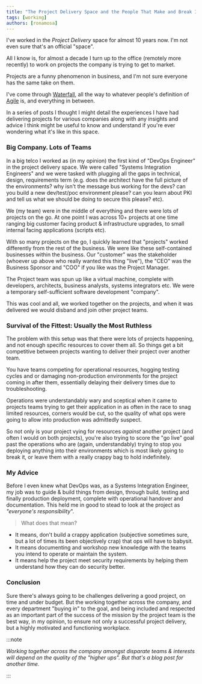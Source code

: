 ```yaml
---
title: "The Project Delivery Space and the People That Make and Break It - Pt. 1"
tags: [working]
authors: [ronamosa]
---
```


I've worked in the _Project Delivery_ space for almost 10 years now. I'm not even sure that's an official "space".

All I know is, for almost a decade I turn up to the office (remotely more recently) to work on projects the company is trying to get to market.

Projects are a funny phenomenon in business, and I'm not sure everyone has the same take on them.

<!--truncate-->

I've come through [Waterfall](https://en.wikipedia.org/wiki/Waterfall_model), all the way to whatever people's definition of [Agile](https://en.wikipedia.org/wiki/Agile_software_development) is, and everything in between.

In a series of posts I thought I might detail the experiences I have had delivering projects for various companies along with any insights and advice I think might be useful to know and understand if you're ever wondering what it's like in this space.

### Big Company. Lots of Teams

In a big telco I worked as (in my opinion) the first kind of "DevOps Engineer" in the project delivery space. We were called "Systems Integration Engineers" and we were tasked with plugging all the gaps in technical, design, requirements term (e.g. does the architect have the full picture of the environments? why isn't the message bus working for the devs? can you build a new dev/test/poc environment please? can you learn about PKI and tell us what we should be doing to secure this please? etc).

We (my team) were in the middle of everything and there were lots of projects on the go. At one point I was across 10+ projects at one time ranging big customer facing product & infrastructure upgrades, to small internal facing applications (scripts etc).

With so many projects on the go, I quickly learned that "projects" worked differently from the rest of the business. We were like these self-contained businesses within the business. Our "customer" was the stakeholder (whoever up above who really wanted this thing "live"), the "CEO" was the Business Sponsor and "COO" if you like was the Project Manager.

The Project team was spun up like a virtual machine, complete with developers, architects, business analysts, systems integrators etc. We were a temporary self-sufficient software development "company".

This was cool and all, we worked together on the projects, and when it was delivered we would disband and join other project teams.

### Survival of the Fittest: Usually the Most Ruthless

The problem with this setup was that there were lots of projects happening, and not enough specific resources to cover them all. So things get a bit competitive between projects wanting to deliver their project over another team.

You have teams competing for operational resources, hogging testing cycles and or damaging non-production environments for the project coming in after them, essentially delaying their delivery times due to troubleshooting.

Operations were understandably wary and sceptical when it came to projects teams trying to get their application in as often in the race to snag limited resources, corners would be cut, so the quality of what ops were going to allow into production was admittedly suspect.

So not only is your project vying for resources _against_ another project (and often I would on both projects), you're also trying to score the "go live" goal past the operations who are (again, understandably) trying to stop you deploying anything into their environments which is most likely going to break it, or leave them with a really crappy bag to hold indefinitely.

### My Advice

Before I even knew what DevOps was, as a Systems Integration Engineer, my job was to guide & build things from design, through build, testing and finally production deployment, complete with operational handover and documentation. This held me in good to stead to look at the project as _"everyone's responsibility_".

> What does that mean?

* It means, don't build a crappy application (subjective sometimes sure, but a lot of times its been objectively crap) that ops will have to babysit.
* It means documenting and workshop new knowledge with the teams you intend to operate or maintain the system.
* It means help the project meet security requirements by helping them understand how they can do security better.

### Conclusion

Sure there's always going to be challenges delivering a good project, on time and under budget. But the working together across the company, and every department "buying in" to the goal, and being included and respected as an important part of the success of the mission by the project team is the best way, in my opinion, to ensure not only a successful project delivery, but a highly motivated and functioning workplace.

:::note

_Working together across the company amongst disparate teams & interests will depend on the quality of the "higher ups". But that's a blog post for another time._

:::